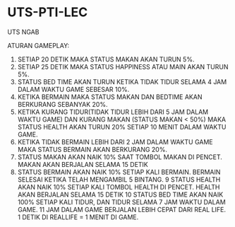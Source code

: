 # UTS-PTI-LEC
UTS NGAB

ATURAN GAMEPLAY:

1. SETIAP 20 DETIK MAKA STATUS MAKAN AKAN TURUN 5%.
2. SETIAP 25 DETIK MAKA STATUS HAPPINESS ATAU MAIN AKAN TURUN 5%.
3. STATUS BED TIME AKAN TURUN KETIKA TIDAK TIDUR SELAMA 4 JAM DALAM WAKTU GAME SEBESAR 10%.
4. KETIKA BERMAIN MAKA STATUS MAKAN DAN BEDTIME AKAN BERKURANG SEBANYAK 20%.
5. KETIKA KURANG TIDUR(TIDAK TIDUR LEBIH DARI 5 JAM DALAM WAKTU GAME) DAN KURANG MAKAN (STATUS MAKAN < 50%) MAKA STATUS HEALTH AKAN TURUN 20% SETIAP 10 MENIT DALAM WAKTU GAME.
6. KETIKA TIDAK BERMAIN LEBIH DARI 2 JAM DALAM WAKTU GAME MAKA STATUS BERMAIN AKAN BERKURANG 20%.
7. STATUS MAKAN AKAN NAIK 10% SAAT TOMBOL MAKAN DI PENCET. MAKAN AKAN BERJALAN SELAMA 15 DETIK
8. STATUS BERMAIN AKAN NAIK 10% SETIAP KALI BERMAIN. BERMAIN SELESAI KETIKA TELAH MENGAMBIL 5 BINTANG. 
9 STATUS HEALTH AKAN NAIK 10% SETIAP KALI TOMBOL HEALTH DI PENCET. HEALTH AKAN BERJALAN SELAMA 15 DETIK
10 STATUS BED TIME AKAN NAIK 100% SETIAP KALI TIDUR, DAN TIDUR SELAMA 7 JAM WAKTU DALAM GAME.
11 JAM DALAM GAME BERJALAN LEBIH CEPAT DARI REAL LIFE. 1 DETIK DI REALLIFE = 1 MENIT DI GAME.

